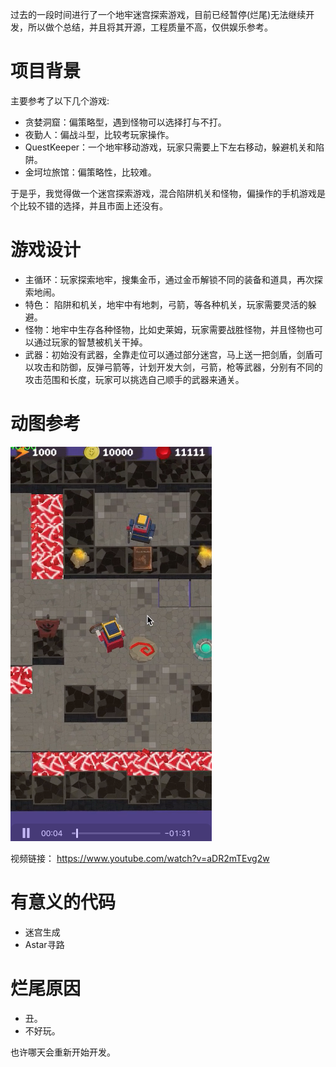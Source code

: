 过去的一段时间进行了一个地牢迷宫探索游戏，目前已经暂停(烂尾)无法继续开发，所以做个总结，并且将其开源，工程质量不高，仅供娱乐参考。

# 项目背景

主要参考了以下几个游戏:

+ 贪婪洞窟：偏策略型，遇到怪物可以选择打与不打。
+ 夜勤人：偏战斗型，比较考玩家操作。
+ QuestKeeper：一个地牢移动游戏，玩家只需要上下左右移动，躲避机关和陷阱。
+ 金坷垃旅馆：偏策略性，比较难。

于是乎，我觉得做一个迷宫探索游戏，混合陷阱机关和怪物，偏操作的手机游戏是个比较不错的选择，并且市面上还没有。

# 游戏设计

+ 主循环：玩家探索地牢，搜集金币，通过金币解锁不同的装备和道具，再次探索地闹。
+ 特色： 陷阱和机关，地牢中有地刺，弓箭，等各种机关，玩家需要灵活的躲避。
+ 怪物：地牢中生存各种怪物，比如史莱姆，玩家需要战胜怪物，并且怪物也可以通过玩家的智慧被机关干掉。
+ 武器：初始没有武器，全靠走位可以通过部分迷宫，马上送一把剑盾，剑盾可以攻击和防御，反弹弓箭等，计划开发大剑，弓箭，枪等武器，分别有不同的攻击范围和长度，玩家可以挑选自己顺手的武器来通关。


# 动图参考

[![Demo](demo.png)](https://www.youtube.com/watch?v=aDR2mTEvg2w)

视频链接： https://www.youtube.com/watch?v=aDR2mTEvg2w

# 有意义的代码

+ 迷宫生成
+ Astar寻路



# 烂尾原因

+ 丑。
+ 不好玩。

也许哪天会重新开始开发。




